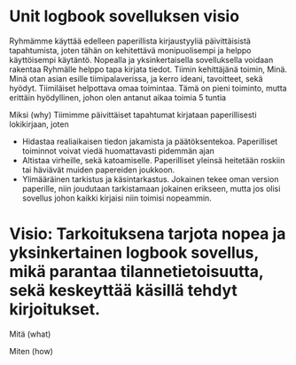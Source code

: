 # Unit logbook sovelluksen visio

Ryhmämme käyttää edelleen paperillista kirjaustyyliä päivittäisistä tapahtumista, joten tähän on kehitettävä monipuolisempi ja helppo käyttöisempi käytäntö. Nopealla ja yksinkertaisella sovelluksella voidaan rakentaa Ryhmälle helppo tapa kirjata tiedot. Tiimin kehittäjänä toimin, Minä. Minä otan asian esille tiimipalaverissa, ja kerro ideani, tavoitteet, sekä hyödyt. Tiimiläiset helpottava omaa toimintaa. Tämä on pieni toiminto, mutta erittäin hyödyllinen, johon olen antanut aikaa toimia 5 tuntia


Miksi (why)
Tiimimme päivittäiset tapahtumat kirjataan paperillisesti lokikirjaan, joten
- Hidastaa realiaikaisen tiedon jakamista ja päätöksentekoa. Paperilliset toiminnot voivat viedä huomattavasti pidemmän ajan 
- Altistaa virheille, sekä katoamiselle. Paperilliset yleinsä heitetään roskiin tai häviävät muiden papereiden joukkoon.
- Ylimääräinen tarkistus ja käsintarkastus. Jokainen tekee oman version paperille, niin joudutaan tarkistamaan jokainen erikseen, mutta jos olisi sovellus johon kaikki kirjaisi niin toimisi nopeammin. 

# Visio: Tarkoituksena tarjota nopea ja yksinkertainen logbook sovellus, mikä parantaa tilannetietoisuutta, sekä keskeyttää käsillä tehdyt kirjoitukset. 

Mitä (what)



Miten (how) 
